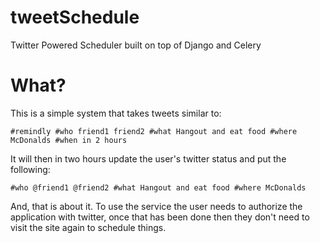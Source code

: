 tweetSchedule
=============

Twitter Powered Scheduler built on top of Django and Celery

What?
=====

This is a simple system that takes tweets similar to:

```
#remindly #who friend1 friend2 #what Hangout and eat food #where McDonalds #when in 2 hours
```

It will then in two hours update the user's twitter status and put the following:

```
#who @friend1 @friend2 #what Hangout and eat food #where McDonalds
```

And, that is about it. To use the service the user needs to authorize the application with twitter,
once that has been done then they don't need to visit the site again to schedule things.
